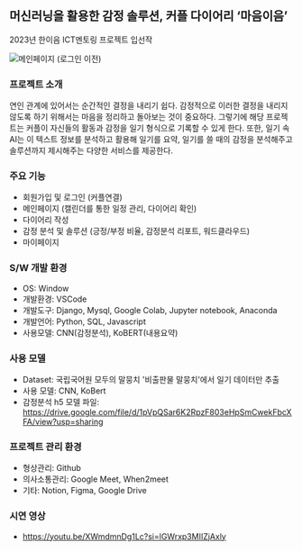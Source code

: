 ## 머신러닝을 활용한 감정 솔루션, 커플 다이어리 ‘마음이음’
2023년 한이음 ICT멘토링 프로젝트 입선작

![메인페이지 (로그인 이전)](https://github.com/Maeumium/Maeumium/assets/114787723/83a56f40-752e-433d-b345-c6d746c2dc2c)


### 프로젝트 소개
연인 관계에 있어서는 순간적인 결정을 내리기 쉽다. 감정적으로 이러한 결정을 내리지 않도록 하기 위해서는 마음을 정리하고 돌아보는 것이 중요하다. 그렇기에 해당 프로젝트는 커플이 자신들의 활동과 감정을 일기 형식으로 기록할 수 있게 한다. 또한, 일기 속 AI는 이 텍스트 정보를 분석하고 활용해 일기를 요약, 일기를 쓸 때의 감정을 분석해주고 솔루션까지 제시해주는 다양한 서비스를 제공한다. 


### 주요 기능
- 회원가입 및 로그인 (커플연결)
- 메인페이지 (캘린더를 통한 일정 관리, 다이어리 확인)
- 다이어리 작성
- 감정 분석 및 솔루션 (긍정/부정 비율, 감정분석 리포트, 워드클라우드)
- 마이페이지

  
### S/W 개발 환경
- OS: Window
- 개발환경: VSCode
- 개발도구: Django, Mysql, Google Colab, Jupyter notebook, Anaconda
- 개발언어: Python, SQL, Javascript
- 사용모델: CNN(감정분석), KoBERT(내용요약)

### 사용 모델
- Dataset: 국립국어원 모두의 말뭉치 '비출판물 말뭉치'에서 일기 데이터만 추출
- 사용 모델: CNN, KoBert
- 감정분석 h5 모델 파일: https://drive.google.com/file/d/1pVpQSar6K2RpzF803eHpSmCwekFbcXFA/view?usp=sharing


### 프로젝트 관리 환경
- 형상관리: Github
- 의사소통관리: Google Meet, When2meet
- 기타: Notion, Figma, Google Drive


### 시연 영상
- https://youtu.be/XWmdmnDg1Lc?si=lGWrxp3MIIZjAxly 
